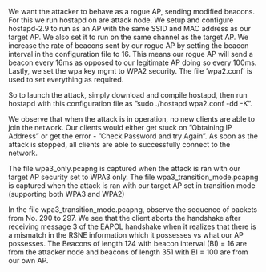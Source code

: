 We want the attacker to behave as a rogue AP, sending modified beacons. For this we run hostapd on are attack node. We setup and configure hostapd-2.9 to run as an AP with the same SSID and MAC address as our target AP. We also set it to run on the same channel as the target AP. We increase the rate of beacons sent by our rogue AP by setting the beacon interval in the configuration file to 16. This means our rogue AP will send a beacon every 16ms as opposed to our legitimate AP doing so every 100ms. Lastly, we set the wpa key mgmt to WPA2 security. The file ’wpa2.conf’ is used to set everything as required.

So to launch the attack, simply download and compile hostapd, then run hostapd with this configuration file as ”sudo ./hostapd wpa2.conf -dd -K”.

We observe that when the attack is in operation, no new clients are able to join the network. Our clients would either get stuck on ”Obtaining IP Address” or get the error - ”Check Password and try Again”. As soon as the attack is stopped, all clients are able to successfully connect to the network.

The file wpa3_only.pcapng is captured when the attack is ran with our target AP security set to WPA3 only. The file wpa3_transition_mode.pcapng is captured when the attack is ran with our target AP set in transition mode (supporting both WPA3 and WPA2)

In the file wpa3_transition_mode.pcapng, observe the sequence of packets from No. 290 to 297. We see that the client aborts the handshake after receiving message 3 of the EAPOL handshake when it realizes that there is a mismatch in the RSNE information which it possesses vs what our AP possesses. The Beacons of length 124 with beacon interval (BI) = 16 are from the attacker node and beacons of length 351 with BI = 100 are from our own AP.
